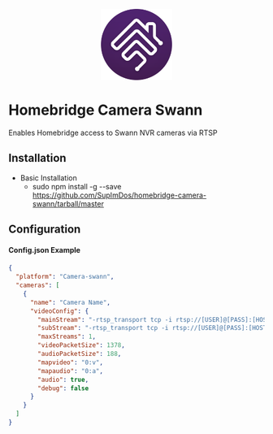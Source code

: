 <p align="center">
  <a href="https://github.com/homebridge/verified/blob/master/verified-plugins.json"><img alt="homebridge-verified" src="https://github.com/homebridge/branding/blob/master/logos/homebridge-color-round.svg?sanitize=true" width="140px"></a>
</p>

# Homebridge Camera Swann

Enables Homebridge access to Swann NVR cameras via RTSP

## Installation

- Basic Installation
  - sudo npm install -g --save https://github.com/SupImDos/homebridge-camera-swann/tarball/master

## Configuration

#### Config.json Example

```json
{
  "platform": "Camera-swann",
  "cameras": [
    {
      "name": "Camera Name",
      "videoConfig": {
        "mainStream": "-rtsp_transport tcp -i rtsp://[USER]@[PASS]:[HOST]:[PORT]/ch0[x]/0",
        "subStream": "-rtsp_transport tcp -i rtsp://[USER]@[PASS]:[HOST]:[PORT]/ch0[x]/1",
        "maxStreams": 1,
        "videoPacketSize": 1378,
        "audioPacketSize": 188,
        "mapvideo": "0:v",
        "mapaudio": "0:a",
        "audio": true,
        "debug": false
      }
    }
  ]
}
```

